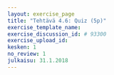 ```yaml
---
layout: exercise_page
title: "Tehtävä 4.6: Quiz (5p)"
exercise_template_name:
exercise_discussion_id: # 93300
exercise_upload_id:
kesken: 1
no_review: 1
julkaisu: 31.1.2018
---
```

